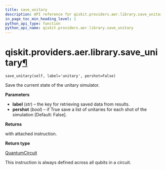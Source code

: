 ```yaml
---
title: save_unitary
description: API reference for qiskit.providers.aer.library.save_unitary
in_page_toc_min_heading_level: 1
python_api_type: function
python_api_name: qiskit.providers.aer.library.save_unitary
---
```


# qiskit.providers.aer.library.save\_unitary[¶](#qiskit-providers-aer-library-save-unitary "Permalink to this headline")

<span id="qiskit.providers.aer.library.save_unitary" />

`save_unitary(self, label='unitary', pershot=False)`

Save the current state of the unitary simulator.

**Parameters**

*   **label** (*str*) – the key for retrieving saved data from results.
*   **pershot** (*bool*) – if True save a list of unitaries for each shot of the simulation \[Default: False].

**Returns**

with attached instruction.

**Return type**

[QuantumCircuit](qiskit.circuit.QuantumCircuit "qiskit.circuit.QuantumCircuit")

<Admonition title="Note" type="note">
  This instruction is always defined across all qubits in a circuit.
</Admonition>


